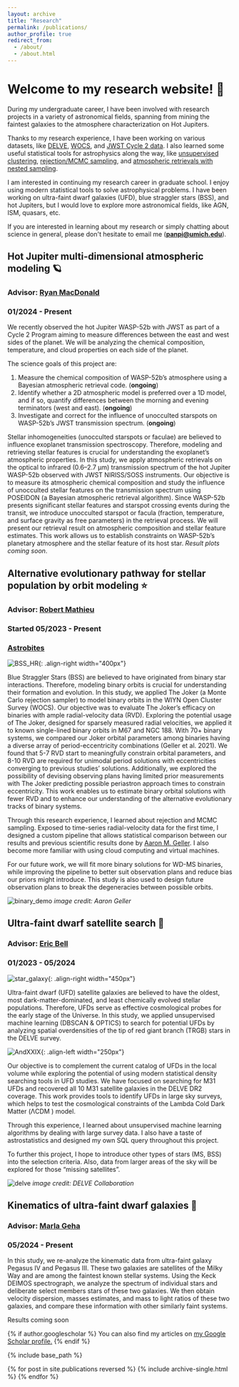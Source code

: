 ```yaml
---
layout: archive
title: "Research"
permalink: /publications/
author_profile: true
redirect_from: 
  - /about/
  - /about.html
---
```


# Welcome to my research website! 👋
During my undergraduate career, I have been involved with research projects in a variety of astronomical fields, spanning from mining the faintest galaxies to the atmosphere characterization on Hot Jupiters. 

Thanks to my research experience, I have been working on various datasets, like [DELVE](https://datalab.noirlab.edu/delve/), [WOCS](https://www.astro.wisc.edu/research/research-areas/stars-stellar-systems/wocs/), and [JWST Cycle 2 data](https://www.stsci.edu/jwst/phase2-public/3969.pdf). I also learned some useful statistical tools for astrophysics along the way, like [unsupervised clustering](https://scikit-learn.org/stable/modules/clustering.html#clustering), [rejection/MCMC sampling](https://thejoker.readthedocs.io/en/latest/index.html), and [atmospheric retrievals with nested sampling](https://poseidon-retrievals.readthedocs.io/en/latest/index.html#).

I am interested in continuing my research career in graduate school. I enjoy using modern statistical tools to solve astrophysical problems. I have been working on ultra-faint dwarf galaxies (UFD), blue straggler stars (BSS), and hot Jupiters, but I would love to explore more astronomical fields, like AGN, ISM, quasars, etc. 

If you are interested in learning about my research or simply chatting about science in general, please don't hesitate to email me (**panpi@umich.edu**). 



## Hot Jupiter multi-dimensional atmospheric modeling 🪐
### Advisor: [Ryan MacDonald](https://distantworlds.space/)
### 01/2024 - Present

We recently observed the hot Jupiter WASP-52b with JWST as part of a Cycle 2 Program aiming to measure differences between the east and west sides of the planet. We will be analyzing the chemical composition, temperature, and cloud properties on each side of the planet. 

The science goals of this project are:
1. Measure the chemical composition of WASP-52b’s atmosphere using a Bayesian atmospheric retrieval code. (**ongoing**)
2. Identify whether a 2D atmospheric model is preferred over a 1D model, and if so, quantify differences between the morning and evening terminators (west and east). (**ongoing**)
3. Investigate and correct for the influence of unocculted starspots on WASP-52b’s JWST transmission spectrum. (**ongoing**)

Stellar inhomogeneities (unocculted starspots or faculae) are believed to influence exoplanet transmission spectroscopy. Therefore, modeling and retrieving stellar features is crucial for understanding the exoplanet’s atmospheric properties. In this study, we apply atmospheric retrievals on the optical to infrared (0.6–2.7 μm) transmission spectrum of the hot Jupiter WASP-52b observed with JWST NIRISS/SOSS instruments. Our objective is to measure its atmospheric chemical composition and study the influence of unocculted stellar features on the transmission spectrum using POSEIDON (a Bayesian atmospheric retrieval algorithm). Since WASP-52b presents significant stellar features and starspot crossing events during the transit, we introduce unocculted starspot or facula (fraction, temperature, and surface gravity as free parameters) in the retrieval process. We will present our retrieval result on atmospheric composition and stellar feature estimates. This work allows us to establish constraints on WASP-52b’s planetary atmosphere and the stellar feature of its host star. _Result plots coming soon_.

<!---
Please check the awesome [exoplanet travel bureau](https://exoplanets.nasa.gov/alien-worlds/exoplanet-travel-bureau/) graphics 
![JWST](https://yanbopanpi.github.io/yanbo_pan.github.io//images/JWST.jpg){: .align-left width="300px"}\
*image credit: NASA/JPL-Caltech*  
!--->




## Alternative evolutionary pathway for stellar population by orbit modeling ⭐
### Advisor: [Robert Mathieu](https://www.astro.wisc.edu/?uw_staff=mathieu-robert)
### Started 05/2023 - Present
### [Astrobites](https://astrobites.org/2024/07/03/ur-blue-stars-that-should-not-exist/)
![BSS_HR](https://yanbopanpi.github.io/yanbo_pan.github.io//images/BSS_HR.png){: .align-right width="400px"}


Blue Straggler Stars (BSS) are believed to have originated from binary star interactions. Therefore, modeling binary orbits is crucial for understanding their formation and evolution. In this study, we applied The Joker (a Monte Carlo rejection sampler) to model binary orbits in the WIYN Open Cluster Survey (WOCS). Our objective was to evaluate The Joker’s efficacy on binaries with ample radial-velocity data (RVD). Exploring the potential usage of The Joker, designed for sparsely measured radial velocities, we applied it to known single-lined binary orbits in M67 and NGC 188. With 70+ binary systems, we compared our Joker orbital parameters among binaries having a diverse array of period-eccentricity combinations (Geller et al. 2021). We found that 5-7 RVD start to meaningfully constrain orbital parameters, and 8-10 RVD are required for unimodal period solutions with eccentricities converging to previous studies’ solutions. Additionally, we explored the possibility of devising observing plans having limited prior measurements with The Joker predicting possible periastron approach times to constrain eccentricity. This work enables us to estimate binary orbital solutions with fewer RVD and to enhance our understanding of the alternative evolutionary tracks of binary systems.
  
Through this research experience, I learned about rejection and MCMC sampling. Exposed to time-series radial-velocity data for the first time, I designed a custom pipeline that allows statistical comparison between our results and previous scientific results done by [Aaron M. Geller](https://arxiv.org/abs/2101.07883). I also become more familiar with using cloud computing and virtual machines. 
  
For our future work, we will fit more binary solutions for WD-MS binaries, while improving the pipeline to better suit observation plans and reduce bias our priors might introduce. This study is also used to design future observation plans to break the degeneracies between possible orbits. 

![binary_demo](https://yanbopanpi.github.io/yanbo_pan.github.io//images/binary_demo.jpg)
*image credit: Aaron Geller*


## Ultra-faint dwarf satellite search 🌌
### Advisor: [Eric Bell](https://sites.lsa.umich.edu/ericbell/)
### 01/2023 - 05/2024
![star_galaxy](https://yanbopanpi.github.io/yanbo_pan.github.io//images/star_galaxy_classification.png){: .align-right width="450px"}
<!---
By analyzing the stellar spatial distribution, we try to search for potential ultra-faint dwarf (UFD) galaxies of M31 by examining stellar overdensities within the DELVE survey. We attempt to search for overdensities for horizontal branch (HB) and red giant branch stars (RGB) using Density-Based Spatial Clustering of Applications with Noise (DBSCAN). We first focused on Pegasus IV dwarf galaxy and its stellar population as a guide for designing our overdensity search pipeline. With the detected overdensities on the color-magnitude diagram, we also explore the stellar overdensities regarding their spatial distribution. 
!--->
Ultra-faint dwarf (UFD) satellite galaxies are believed to have the oldest, most dark-matter-dominated, and least chemically evolved stellar populations. Therefore, UFDs serve as effective cosmological probes for the early stage of the Universe. In this study, we applied unsupervised machine learning (DBSCAN & OPTICS) to search for potential UFDs by analyzing spatial overdensities of the tip of red giant branch (TRGB) stars in the DELVE survey. 

![AndXXIX](https://yanbopanpi.github.io/yanbo_pan.github.io//images/AndXXIX.png){: .align-left width="250px"}
<!---
After devising the pipeline with DBSCAN, we also tried using HDBSCAN and OPTICS to test which unsupervised machine learning method yielded the best result for the UFD search. Finally, OPTICS is chosen since it recovers several UFDs of M31 with the least number of false positives. During this project, we also explore the star-galaxy separation criteria in the DELVE survey. The tip of the red giant branch selection criteria is modified based on the star-galaxy separation magnitude limit. 
!--->
Our objective is to complement the current catalog of UFDs in the local volume while exploring the potential of using modern statistical density searching tools in UFD studies. We have focused on searching for M31 UFDs and recovered all 10 M31 satellite galaxies in the DELVE DR2 coverage. This work provides tools to identify UFDs in large sky surveys, which helps to test the cosmological constraints of the Lambda Cold Dark Matter (ΛCDM ) model.


Through this experience, I learned about unsupervised machine learning algorithms by dealing with large survey data. I also have a taste of astrostatistics and designed my own SQL query throughout this project. 

To further this project, I hope to introduce other types of stars (MS, BSS) into the selection criteria. Also, data from larger areas of the sky will be explored for those “missing satellites”. 

![delve](https://yanbopanpi.github.io/yanbo_pan.github.io//images/delve_dr2_footprint.png)
*image credit: DELVE Collaboration*


## Kinematics of ultra-faint dwarf galaxies 🌌
### Advisor: [Marla Geha](http://www.astro.yale.edu/mgeha/)
### 05/2024 - Present


In this study, we re-analyze the kinematic data from ultra-faint galaxy Pegasus IV and Pegasus III. These two galaxies are satellites of the Milky Way and are among the faintest known stellar systems. Using the Keck DEIMOS spectrograph, we analyze the spectrum of individual stars and deliberate select members stars of these two galaxies. We then obtain velocity dispersion, masses estimates, and mass to light ratios of these two galaxies, and compare these information with other similarly faint systems. 

Results coming soon

  




{% if author.googlescholar %}
  You can also find my articles on <u><a href="{{author.googlescholar}}">my Google Scholar profile</a>.</u>
{% endif %}

{% include base_path %}

{% for post in site.publications reversed %}
  {% include archive-single.html %}
{% endfor %}



